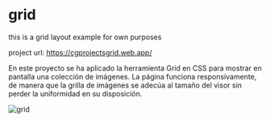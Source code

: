 # grid
this is a grid layout example for own purposes

project url: https://cgprojectsgrid.web.app/

  En este proyecto se ha aplicado la herramienta Grid en CSS para mostrar en pantalla una colección de imágenes.
  La página funciona responsivamente, de manera que la grilla de imágenes se adecúa al tamaño del visor sin perder
  la uniformidad en su disposición.

![grid](https://user-images.githubusercontent.com/69878700/174659002-93736c9f-93f4-4dad-a853-33bdf5488e05.jpg)
